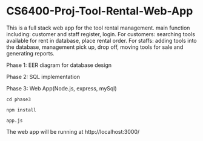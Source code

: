 # CS6400-Proj-Tool-Rental-Web-App

This is a full stack web app for the tool rental management. main function including: customer and staff register, login. For customers: searching tools available for rent in database, place rental order. For staffs: adding tools into the database, management pick up, drop off, moving tools for sale and generating reports. 

Phase 1: EER diagram for database design

Phase 2: SQL implementation

Phase 3: Web App(Node.js, express, mySql)
```console
cd phase3

npm install

app.js
```
The web app will be running at http://localhost:3000/

